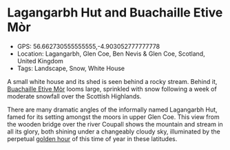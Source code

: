 # Lagangarbh Hut and Buachaille Etive Mòr

- GPS: 56.662730555555555,-4.903052777777778
- Location: Lagangarbh, Glen Coe, Ben Nevis & Glen Coe, Scotland, United Kingdom
- Tags: Landscape, Snow, White House

A small white house and its shed is seen behind a rocky stream. Behind it, [Buachaille Etive Mòr](https://en.wikipedia.org/wiki/Buachaille_Etive_M%C3%B2r) looms large, sprinkled with snow following a week of moderate snowfall over the Scottish Highlands.

There are many dramatic angles of the informally named Lagangarbh Hut, famed for its setting amongst the moors in upper Glen Coe. This view from the wooden bridge over the river Coupall shows the mountain and stream in all its glory, both shining under a changeably cloudy sky, illuminated by the perpetual [golden hour](https://en.wikipedia.org/wiki/Golden_hour_(photography)) of this time of year in these latitudes.
